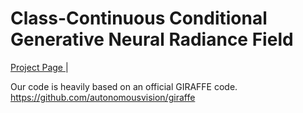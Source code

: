# Class-Continuous Conditional Generative Neural Radiance Field
<A href = "https://tom919654.github.io/C3G_NeRF/"> Project Page </A> | 




Our code is heavily based on an official GIRAFFE code.
https://github.com/autonomousvision/giraffe

